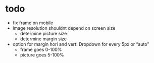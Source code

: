 # todo

- fix frame on mobile
- image resolution shouldnt depend on screen size
  - determine picture size
  - determine margin size
- option for margin hori and vert: Dropdown for every 5px or “auto”
  - frame goes 0-100%
  - picture goes 5-100%
